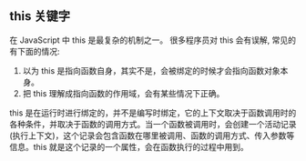 ## this 关键字

在 JavaScript 中 this 是最复杂的机制之一。
很多程序员对 this 会有误解, 常见的有下面的情况:
1. 以为 this 是指向函数自身，其实不是，会被绑定的时候才会指向函数对象本身。
2. 把 this 理解成指向函数的作用域，会有某些情况下正确。

this 是在运行时进行绑定的，并不是编写时绑定，它的上下文取决于函数调用时的各种条件，并取决于函数的调用方式。当一个函数被调用时，会创建一个活动记录(执行上下文)，这个记录会包含函数在哪里被调用、函数的调用方式、传入参数等信息。this 就是这个记录的一个属性，会在函数执行的过程中用到。

